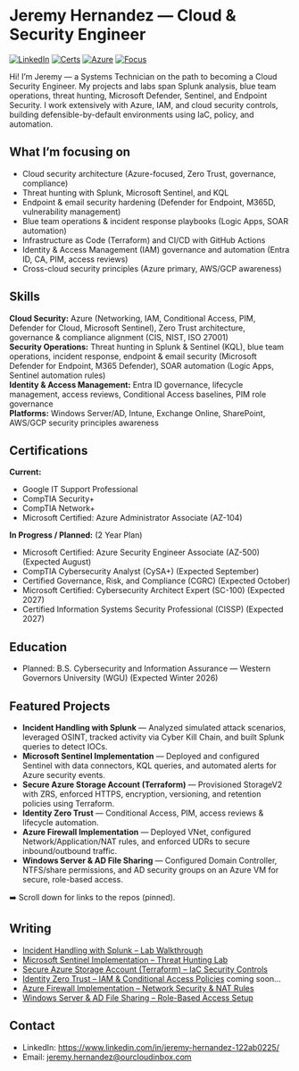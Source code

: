 # Jeremy Hernandez — Cloud & Security Engineer

[![LinkedIn](https://img.shields.io/badge/LinkedIn-jeremy--hernandez-blue)](#)
[![Certs](https://img.shields.io/badge/Certs-Security%2B%20%7C%20Network%2B%20%7C%20AZ--104%20%7C%20AZ--500-4c1)](#)
[![Azure](https://img.shields.io/badge/Cloud-Azure-informational)](#)
[![Focus](https://img.shields.io/badge/Focus-Cloud%20Security%20%7C%20IAM%20%7C%20DevSecOps-brightgreen)](#)

Hi! I’m Jeremy — a Systems Technician on the path to becoming a Cloud Security Engineer. My projects and labs span Splunk analysis, blue team operations, threat hunting, Microsoft Defender, Sentinel, and Endpoint Security. I work extensively with Azure, IAM, and cloud security controls, building defensible-by-default environments using IaC, policy, and automation.

## What I’m focusing on
- Cloud security architecture (Azure-focused, Zero Trust, governance, compliance)  
- Threat hunting with Splunk, Microsoft Sentinel, and KQL  
- Endpoint & email security hardening (Defender for Endpoint, M365D, vulnerability management)  
- Blue team operations & incident response playbooks (Logic Apps, SOAR automation)  
- Infrastructure as Code (Terraform) and CI/CD with GitHub Actions  
- Identity & Access Management (IAM) governance and automation (Entra ID, CA, PIM, access reviews)  
- Cross-cloud security principles (Azure primary, AWS/GCP awareness)  


## Skills
**Cloud Security:** Azure (Networking, IAM, Conditional Access, PIM, Defender for Cloud, Microsoft Sentinel), Zero Trust architecture, governance & compliance alignment (CIS, NIST, ISO 27001)  
**Security Operations:** Threat hunting in Splunk & Sentinel (KQL), blue team operations, incident response, endpoint & email security (Microsoft Defender for Endpoint, M365 Defender), SOAR automation (Logic Apps, Sentinel automation rules)  
**Identity & Access Management:** Entra ID governance, lifecycle management, access reviews, Conditional Access baselines, PIM role governance  
**Platforms:** Windows Server/AD, Intune, Exchange Online, SharePoint, AWS/GCP security principles awareness

## Certifications

**Current:**  
- Google IT Support Professional  
- CompTIA Security+  
- CompTIA Network+  
- Microsoft Certified: Azure Administrator Associate (AZ-104)  

**In Progress / Planned:**  (2 Year Plan)
- Microsoft Certified: Azure Security Engineer Associate (AZ-500) (Expected August)   
- CompTIA Cybersecurity Analyst (CySA+) (Expected September)
- Certified Governance, Risk, and Compliance (CGRC) (Expected October)
- Microsoft Certified: Cybersecurity Architect Expert (SC-100) (Expected 2027)
- Certified Information Systems Security Professional (CISSP) (Expected 2027)

 ## Education
- Planned: B.S. Cybersecurity and Information Assurance — Western Governors University (WGU) (Expected Winter 2026)

## Featured Projects
- **Incident Handling with Splunk** — Analyzed simulated attack scenarios, leveraged OSINT, tracked activity via Cyber Kill Chain, and built Splunk queries to detect IOCs.  
- **Microsoft Sentinel Implementation** — Deployed and configured Sentinel with data connectors, KQL queries, and automated alerts for Azure security events.
-  **Secure Azure Storage Account (Terraform)** — Provisioned StorageV2 with ZRS, enforced HTTPS, encryption, versioning, and retention policies using Terraform. 
- **Identity Zero Trust** — Conditional Access, PIM, access reviews & lifecycle automation.  
- **Azure Firewall Implementation** — Deployed VNet, configured Network/Application/NAT rules, and enforced UDRs to secure inbound/outbound traffic.
- **Windows Server & AD File Sharing** — Configured Domain Controller, NTFS/share permissions, and AD security groups on an Azure VM for secure, role-based access.

➡️ Scroll down for links to the repos (pinned).

## Writing

- [Incident Handling with Splunk – Lab Walkthrough](https://github.com/Jays-Cloud/incident-handling-with-splunk)
- [Microsoft Sentinel Implementation – Threat Hunting Lab](https://github.com/Jays-Cloud/microsoft-sentinel-implementation)  
- [Secure Azure Storage Account (Terraform) – IaC Security Controls](https://github.com/Jays-Cloud/secure-azure-storage-terraform)  
- [Identity Zero Trust – IAM & Conditional Access Policies](link-to-repo-or-doc)  coming soon...
- [Azure Firewall Implementation – Network Security & NAT Rules](https://github.com/Jays-Cloud/azure-firewall-implementation)  
- [Windows Server & AD File Sharing – Role-Based Access Setup](https://github.com/Jays-Cloud/windows-server-ad-file-sharing/tree/main)

## Contact
- LinkedIn: https://www.linkedin.com/in/jeremy-hernandez-122ab0225/
- Email: jeremy.hernandez@ourcloudinbox.com

<!--
**Jays-Cloud/Jays-Cloud** is a ✨ _special_ ✨ repository because its `README.md` (this file) appears on your GitHub profile.

Here are some ideas to get you started:

- 🔭 I’m currently working on ...
- 🌱 I’m currently learning ...
- 👯 I’m looking to collaborate on ...
- 🤔 I’m looking for help with ...
- 💬 Ask me about ...
- 📫 How to reach me: ...
- 😄 Pronouns: ...
- ⚡ Fun fact: ...
-->
